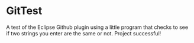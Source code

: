 GitTest
=======

A test of the Eclipse Github plugin using a little program that checks to see if two strings you enter are the same or not. Project successful!
